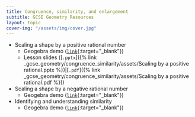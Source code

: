 ```yaml
---
title: Congruence, similarity, and enlargement
subtitle: GCSE Geometry Resources
layout: topic
cover-img: "/assets/img/cover.jpg"
---
```


- Scaling a shape by a positive rational number
    - Geogebra demo ([`link`](https://www.geogebra.org/m/ajecbavz){:target="_blank"})
    - Lesson slides ([`.pptx`]({% link _gcse_geometry/congruence_similarity/assets/Scaling by a positive rational.pptx %})\|[`.pdf`]({% link _gcse_geometry/congruence_similarity/assets/Scaling by a positive rational.pdf %}))
- Scaling a shape by a negative rational number
    - Geogebra demo ([`link`](https://www.geogebra.org/m/gt7vk4b5){:target="_blank"})
- Identifying and understanding similarity
    - Geogebra demo ([`link`](https://www.geogebra.org/m/mym54v7b){:target="_blank"})
